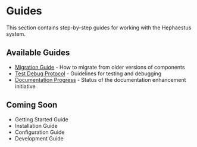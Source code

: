 # Guides

This section contains step-by-step guides for working with the Hephaestus system.

## Available Guides

- [Migration Guide](migration_guide.md) - How to migrate from older versions of components
- [Test Debug Protocol](test_debug_protocol.md) - Guidelines for testing and debugging
- [Documentation Progress](documentation_progress.md) - Status of the documentation enhancement initiative

## Coming Soon

- Getting Started Guide
- Installation Guide 
- Configuration Guide
- Development Guide 